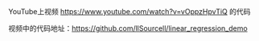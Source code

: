 YouTube上视频 https://www.youtube.com/watch?v=vOppzHpvTiQ 的代码

视频中的代码地址：https://github.com/llSourcell/linear_regression_demo
